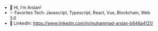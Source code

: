 
- 👋 Hi, I’m Arslan!
- ✨ Favorites Tech: Javascript, Typescript, React, Vue, Blockchain, Web 3.0
- 🌱 LinkedIn: https://www.linkedin.com/in/muhammad-arslan-b646a4121/
<!---
MuhammadArslanKhan96/MuhammadArslanKhan96 is a ✨ special ✨ repository because its `README.md` (this file) appears on your GitHub profile.
You can click the Preview link to take a look at your changes.
--->
